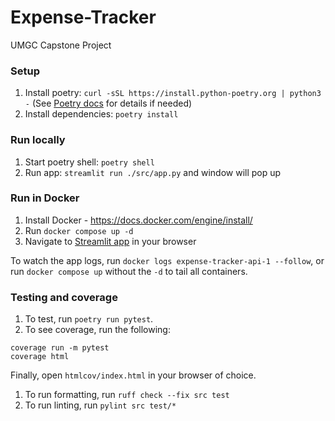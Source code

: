 # Expense-Tracker
UMGC Capstone Project

### Setup
1. Install poetry: `curl -sSL https://install.python-poetry.org | python3 -` (See [Poetry docs](https://python-poetry.org/docs/#installing-with-the-official-installer) for details if needed)
1. Install dependencies: `poetry install`

### Run locally
1. Start poetry shell: `poetry shell`
1. Run app: `streamlit run ./src/app.py` and window will pop up

### Run in Docker
1. Install Docker - https://docs.docker.com/engine/install/
1. Run `docker compose up -d`
1. Navigate to [Streamlit app](http://localhost:8501/) in your browser

To watch the app logs, run `docker logs expense-tracker-api-1 --follow`, or run `docker compose up` without the `-d` to tail all containers.

### Testing and coverage
1. To test, run `poetry run pytest`.
1. To see coverage, run the following:
```
coverage run -m pytest
coverage html
```
Finally, open `htmlcov/index.html` in your browser of choice.
1. To run formatting, run `ruff check --fix src test`
1. To run linting, run `pylint src test/*`